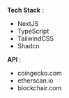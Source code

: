 **Tech Stack** : 
- NextJS
- TypeScript
- TailwindCSS
- Shadcn

**API** :
- coingecko.com
- etherscan.io
- blockchair.com